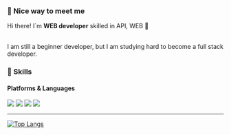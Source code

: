 ### 🤞 Nice way to meet me

<P>Hi there! I`m <b>WEB developer</b> skilled in API, WEB 👋</p><br/>
I am still a beginner developer, but I am studying hard to become a full stack developer.

<!--
**jossiya/jossiya** is a ✨ _special_ ✨ repository because its `README.md` (this file) appears on your GitHub profile.

Here are some ideas to get you started:

- 🔭 I’m currently working on ...
- 🌱 I’m currently learning ...
- 👯 I’m looking to collaborate on ...
- 🤔 I’m looking for help with ...
- 💬 Ask me about ...
- 📫 How to reach me: ...
- 😄 Pronouns: ...
- ⚡ Fun fact: ...
-->
### 💪 Skills
#### Platforms & Languages
<p>
<img src="https://img.shields.io/badge/CSS3-1572B6?style=flat-square&logo=CSS3&logoColor=white"/> 
<img src="https://img.shields.io/badge/JSS-FFCA28?style=flat-square&logo=JSS&logoColor=white"/> 
<img src="https://img.shields.io/badge/Node.js-339933?style=flat-square&logo=Node.js&logoColor=white"/> <img src="https://img.shields.io/badge/React-61DAFB?style=flat-square&logo=React&logoColor=black"/>
</p>
<hr/>

[![Top Langs](https://github-readme-stats.vercel.app/api/top-langs/?username=jossiya)](https://github.com/rolety2202/github-readme-stats)
